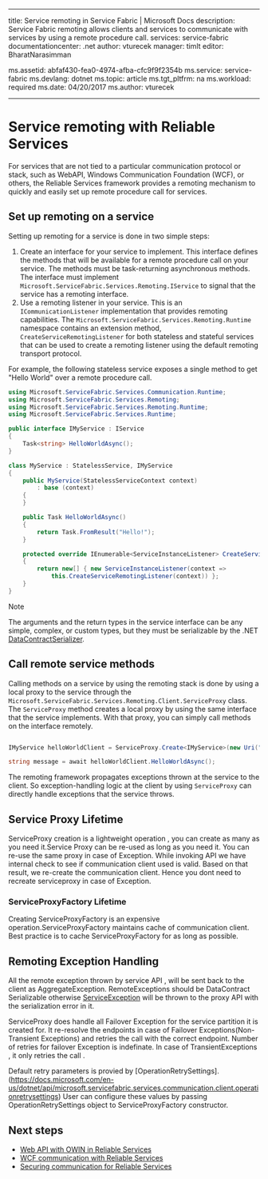 
---
title: Service remoting in Service Fabric | Microsoft Docs
description: Service Fabric remoting allows clients and services to communicate with services by using a remote procedure call.
services: service-fabric
documentationcenter: .net
author: vturecek
manager: timlt
editor: BharatNarasimman

ms.assetid: abfaf430-fea0-4974-afba-cfc9f9f2354b
ms.service: service-fabric
ms.devlang: dotnet
ms.topic: article
ms.tgt_pltfrm: na
ms.workload: required
ms.date: 04/20/2017
ms.author: vturecek

---
# Service remoting with Reliable Services
For services that are not tied to a particular communication protocol or stack, such as WebAPI, Windows Communication Foundation (WCF), or others, the Reliable Services framework provides a remoting mechanism to quickly and easily set up remote procedure call for services.

## Set up remoting on a service
Setting up remoting for a service is done in two simple steps:

1. Create an interface for your service to implement. This interface defines the methods that will be available for a remote procedure call on your service. The methods must be task-returning asynchronous methods. The interface must implement `Microsoft.ServiceFabric.Services.Remoting.IService` to signal that the service has a remoting interface.
2. Use a remoting listener in your service. This is an `ICommunicationListener` implementation that provides remoting capabilities. The `Microsoft.ServiceFabric.Services.Remoting.Runtime` namespace contains an extension method, 
   `CreateServiceRemotingListener` for both stateless and stateful services that can be used to create a remoting listener using the default remoting transport protocol.

For example, the following stateless service exposes a single method to get "Hello World" over a remote procedure call.

```csharp
using Microsoft.ServiceFabric.Services.Communication.Runtime;
using Microsoft.ServiceFabric.Services.Remoting;
using Microsoft.ServiceFabric.Services.Remoting.Runtime;
using Microsoft.ServiceFabric.Services.Runtime;

public interface IMyService : IService
{
    Task<string> HelloWorldAsync();
}

class MyService : StatelessService, IMyService
{
    public MyService(StatelessServiceContext context)
        : base (context)
    {
    }

    public Task HelloWorldAsync()
    {
        return Task.FromResult("Hello!");
    }

    protected override IEnumerable<ServiceInstanceListener> CreateServiceInstanceListeners()
    {
        return new[] { new ServiceInstanceListener(context => 
            this.CreateServiceRemotingListener(context)) };
    }
}
```
> [!NOTE]
> The arguments and the return types in the service interface can be any simple, complex, or custom types, but they must be serializable by the .NET [DataContractSerializer](https://msdn.microsoft.com/library/ms731923.aspx).
> 
> 

## Call remote service methods
Calling methods on a service by using the remoting stack is done by using a local proxy to the service through the `Microsoft.ServiceFabric.Services.Remoting.Client.ServiceProxy` class. The `ServiceProxy` method creates a local proxy by using the same interface that the service implements. With that proxy, you can simply call methods on the interface remotely.

```csharp

IMyService helloWorldClient = ServiceProxy.Create<IMyService>(new Uri("fabric:/MyApplication/MyHelloWorldService"));

string message = await helloWorldClient.HelloWorldAsync();

```

The remoting framework propagates exceptions thrown at the service to the client. So exception-handling logic at the client by using `ServiceProxy` can directly handle exceptions that the service throws.

## Service Proxy Lifetime
ServiceProxy creation is a lightweight operation , you can create as many as you need it.Service Proxy can be re-used as long as you need it. You can re-use the same proxy in case of Exception. While invoking API we have internal check to see if communication client used is valid. Based on that result, we re-create the communication client. Hence you dont need to recreate serviceproxy in case of Exception. 

### ServiceProxyFactory Lifetime
Creating ServiceProxyFactory is an expensive operation.ServiceProxyFactory maintains cache of communication client.
Best practice is to cache ServiceProxyFactory for as long as possible. 

## Remoting Exception Handling 
All the remote exception thrown by service API  , will be sent  back to the client as AggregateException. RemoteExceptions should be DataContract Serializable otherwise [ServiceException](https://docs.microsoft.com/en-us/dotnet/api/microsoft.servicefabric.services.communication.serviceexception) will be thrown to the proxy API with the serialization error in it.

ServiceProxy does handle all Failover Exception for the service partition it  is created for. It re-resolve the endpoints in case of Failover Exceptions(Non-Transient Exceptions) and retries the call with the correct endpoint. Number of retries for failover Exception is indefinate.
In case of TransientExceptions , it only retries the call .

Default retry parameters is provied by [OperationRetrySettings]. (https://docs.microsoft.com/en-us/dotnet/api/microsoft.servicefabric.services.communication.client.operationretrysettings)
User can configure these values by passing OperationRetrySettings object to ServiceProxyFactory constructor.

## Next steps
* [Web API with OWIN in Reliable Services](service-fabric-reliable-services-communication-webapi.md)
* [WCF communication with Reliable Services](service-fabric-reliable-services-communication-wcf.md)
* [Securing communication for Reliable Services](service-fabric-reliable-services-secure-communication.md)


